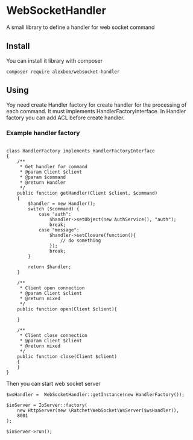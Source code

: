 # WebSocketHandler

A small library to define a handler for web socket command

## Install 

You can install it library with composer 

```
composer require alexboo/websocket-handler
```
## Using

Yoy need create Handler factory for create handler for the processing of each command. It must implements HandlerFactoryInterface. In Handler factory you can add ACL before create handler.
 
### Example handler factory
```

class HandlerFactory implements HandlerFactoryInterface
{
    /**
     * Get handler for command
     * @param Client $client
     * @param $command
     * @return Handler
     */
    public function getHandler(Client $client, $command)
    {    
        $handler = new Handler();
        switch ($command) {
            case "auth":
                $handler->setObject(new AuthService(), "auth");
                break;
            case "message":
                $handler->setClosure(function(){
                    // do something
                });
                break;
        }

        return $handler;
    }

    /**
     * Client open connection
     * @param Client $client
     * @return mixed
     */
    public function open(Client $client){

    }

    /**
     * Client close connection
     * @param Client $client
     * @return mixed
     */
    public function close(Client $client)
    {
    }
}

```

Then you can start web socket server

```
$wsHandler =  WebSocketHandler::getInstance(new HandlerFactory());

$ioServer = IoServer::factory(
    new HttpServer(new \Ratchet\WebSocket\WsServer($wsHandler)),
    8001
);

$ioServer->run();

```